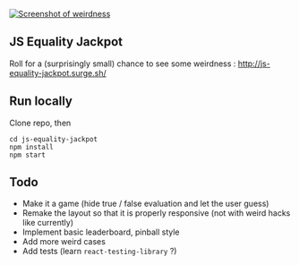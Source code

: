 [
![Screenshot of weirdness](https://i.imgur.com/Kl0q48N.png)
](http://js-equality-jackpot.surge.sh/)

## JS Equality Jackpot

Roll for a (surprisingly small) chance to see some weirdness : http://js-equality-jackpot.surge.sh/

## Run locally

Clone repo, then

```
cd js-equality-jackpot
npm install
npm start
```

## Todo

- Make it a game (hide true / false evaluation and let the user guess)
- Remake the layout so that it is properly responsive (not with weird hacks like currently)
- Implement basic leaderboard, pinball style
- Add more weird cases
- Add tests (learn `react-testing-library` ?)

